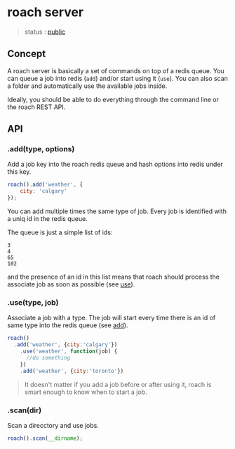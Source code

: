 # roach server

  > status : [public](#concept)

## Concept

A roach server is basically a set of commands on top of a redis queue. You can queue a job into redis (`add`) and/or start using it (`use`). You can also scan a folder and automatically use the available jobs inside. 

Ideally, you should be able to do everything through the command line or the roach REST API. 

## API

### .add(type, options)

 Add a job key into the roach redis queue and hash options into redis under this key.

```js
roach().add('weather', {
	city: 'calgary'
});
```

 You can add multiple times the same type of job. Every job is identified with a uniq id in the redis queue. 

 The queue is just a simple list of ids:

```
3
4
65
102
```
 and the presence of an id in this list means that roach should process the associate job as soon as possible (see [use](#use)).

### .use(type, job)

 Associate a job with a type. The job will start every time there is an id of same type into the redis queue (see [add](#add)). 

```js
roach()
  .add('weather', {city:'calgary'})
	.use('weather', function(job) {
	  //do something
	})
	.add('weather', {city:'toronto'})
```

 > It doesn't matter if you add a job before or after using it, roach is smart enough to know when to start a job.

### .scan(dir)

 Scan a direcctory and use jobs.

```js
roach().scan(__dirname);
```
